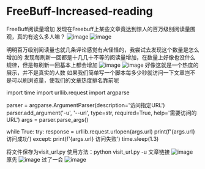 # FreeBuff-Increased-reading
FreeBuff阅读量增加
发现在Freebuff上某些文章竟达到惊人的百万级别阅读量围观，真的有这么多人嘛？
![image](https://github.com/MY0723/FreeBuff-Increased-reading/assets/74171727/7b124d0b-df39-467b-a224-34d595a7a960)
![image](https://github.com/MY0723/FreeBuff-Increased-reading/assets/74171727/57569481-361e-4cad-877a-13740ff62a42)

明明百万级别阅读量也就几条评论感觉有点怪怪的，我尝试去发现这个数量是怎么增加的
发现每刷新一回都是十几几十不等的阅读量增加，在数量上好像也没什么规律，但是每刷新一回基本上都会增加
![image](https://github.com/MY0723/FreeBuff-Increased-reading/assets/74171727/b2f5f5e6-c5a5-4034-ba27-6f4cdf05b130)
![image](https://github.com/MY0723/FreeBuff-Increased-reading/assets/74171727/6476168e-5894-43eb-88fa-835b78af7aeb)
好像这就是一个热度的展示，并不是真实的人数
如果我们简单写一个脚本每多少秒就访问一下文章岂不是可以刷浏览量，使我们的文章热度排名靠前呢

import time
import urllib.request
import argparse

parser = argparse.ArgumentParser(description='访问指定URL')
parser.add_argument('-u', '--url', type=str, required=True, help='需要访问的URL')
args = parser.parse_args()

while True:
    try:
        response = urllib.request.urlopen(args.url)
        print(f'{args.url} 访问成功')
    except:
        print(f'{args.url} 访问失败')
    time.sleep(1.3)
    
将文件保存为visit_url.py
使用方法：python visit_url.py -u 文章链接
![image](https://github.com/MY0723/FreeBuff-Increased-reading/assets/74171727/0781233b-c3f3-4cb5-afdd-0fc1bb1e2ed2)
原先
![image](https://github.com/MY0723/FreeBuff-Increased-reading/assets/74171727/a66d6cf1-38b7-4048-ae13-9f335ffdabaf)
过了一会
![image](https://github.com/MY0723/FreeBuff-Increased-reading/assets/74171727/2fe27367-9191-4ba5-bbec-01de868dccce)

